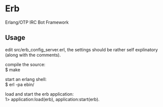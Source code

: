 # Erb

Erlang/OTP IRC Bot Framework


## Usage

edit src/erb\_config\_server.erl, the settings should be rather self explinatory (along with the comments).

compile the source:  
		$ make

start an erlang shell:  
		$ erl -pa ebin/

load and start the erb application:  
		1> application:load(erb), application:start(erb).
